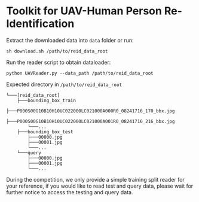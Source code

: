 # Toolkit for UAV-Human Person Re-Identification

Extract the downloaded data into ``data`` folder or run:
```
sh download.sh /path/to/reid_data_root
```

Run the reader script to obtain dataloader:
```
python UAVReader.py --data_path /path/to/reid_data_root
```

Expected directory in `/path/to/reid_data_root`
```
└───[reid_data_root]
    ├───bounding_box_train
        ├───P000S00G10B10H10UC022000LC021000A000R0_08241716_170_bbx.jpg
        ├───P000S00G10B10H10UC022000LC021000A001R0_08241716_216_bbx.jpg
        └───...
    ├───bounding_box_test
        ├───00000.jpg
        ├───00001.jpg
        └───...
    └───query
        ├───00000.jpg
        ├───00001.jpg
        └───...
```

During the competition, we only provide a simple training split reader for your reference, if you would like to read test and query data, please wait for further notice to access the testing and query data.